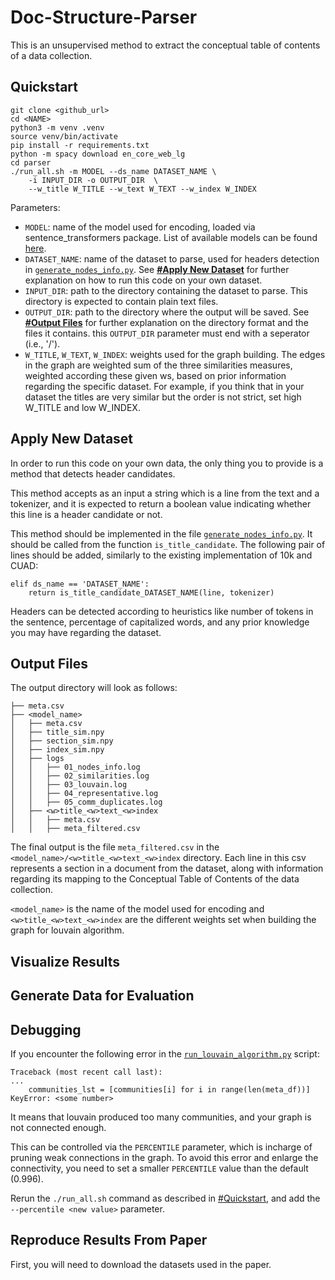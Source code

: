 # Doc-Structure-Parser

This is an unsupervised method to extract the conceptual table of contents of a data collection.

## Quickstart

```
git clone <github_url>
cd <NAME>
python3 -m venv .venv
source venv/bin/activate
pip install -r requirements.txt
python -m spacy download en_core_web_lg
cd parser
./run_all.sh -m MODEL --ds_name DATASET_NAME \
    -i INPUT_DIR -o OUTPUT_DIR  \
    --w_title W_TITLE --w_text W_TEXT --w_index W_INDEX
```

Parameters:
- `MODEL`: name of the model used for encoding, loaded via sentence_transformers package. 
List of available models can be found [here](https://www.sbert.net/docs/pretrained_models.html).
- `DATASET_NAME`: name of the dataset to parse, used for headers detection in [`generate_nodes_info.py`](parser/generate_nodes_info.py). 
See **[#Apply New Dataset](#apply-new-dataset)** for further explanation on how to run this code on your own dataset.
- `INPUT_DIR`: path to the directory containing the dataset to parse. 
This directory is expected to contain plain text files.
- `OUTPUT_DIR`: path to the directory where the output will be saved. 
See **[#Output Files](#output-files)** for further explanation on the directory format and the files it contains.
this `OUTPUT_DIR` parameter must end with a seperator (i.e., '/').
- `W_TITLE`, `W_TEXT`, `W_INDEX`: weights used for the graph building. 
The edges in the graph are weighted sum of the three similarities measures, weighted according these given ws, based on prior information regarding the specific dataset. 
For example, if you think that in your dataset the titles are very similar but the order is not strict, set high W_TITLE and low W_INDEX. 

## Apply New Dataset

In order to run this code on your own data, the only thing you to provide is a method that detects header candidates.

This method accepts as an input a string which is a line from the text and a tokenizer, and it is expected to return a boolean value indicating whether this line is a header candidate or not.

This method should be implemented in the file [`generate_nodes_info.py`](parser/generate_nodes_info.py). It should be called from the function `is_title_candidate`. The following pair of lines should be added, similarly to the existing implementation of 10k and CUAD:
```
elif ds_name == 'DATASET_NAME':
    return is_title_candidate_DATASET_NAME(line, tokenizer)
```

Headers can be detected according to heuristics like number of tokens in the sentence, percentage of capitalized words, and any prior knowledge you may have regarding the dataset.

## Output Files

The output directory will look as follows:
```
├── meta.csv
├── <model_name>
│   ├── meta.csv
│   ├── title_sim.npy
│   ├── section_sim.npy
│   ├── index_sim.npy
│   ├── logs
│   │   ├── 01_nodes_info.log
│   │   ├── 02_similarities.log
│   │   ├── 03_louvain.log
│   │   ├── 04_representative.log
│   │   ├── 05_comm_duplicates.log
│   ├── <w>title_<w>text_<w>index
│   │   ├── meta.csv
│   │   ├── meta_filtered.csv
```

The final output is the file `meta_filtered.csv` in the `<model_name>/<w>title_<w>text_<w>index` directory.
Each line in this csv represents a section in a document from the dataset, along with information regarding its mapping to the Conceptual Table of Contents of the data collection.

`<model_name>` is the name of the model used for encoding and `<w>title_<w>text_<w>index` are the different weights set when building the graph for louvain algorithm.

## Visualize Results

## Generate Data for Evaluation

## Debugging

If you encounter the following error in the [`run_louvain_algorithm.py`](parser/run_louvain_algorithm.py) script:
```
Traceback (most recent call last):
...
    communities_lst = [communities[i] for i in range(len(meta_df))]
KeyError: <some number>
```
It means that louvain produced too many communities, and your graph is not connected enough.

This can be controlled via the `PERCENTILE` parameter, which is incharge of pruning weak connections in the graph.
To avoid this error and enlarge the connectivity, you need to set a smaller `PERCENTILE` value than the default (0.996).

Rerun the `./run_all.sh` command as described in [#Quickstart](#quickstart), and add the `--percentile <new value>` parameter.

## Reproduce Results From Paper

First, you will need to download the datasets used in the paper.
